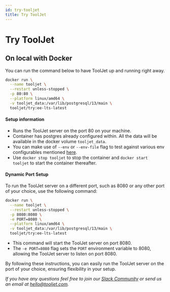 ```yaml
---
id: try-tooljet
title: Try ToolJet
---
```


# Try ToolJet

## On local with Docker

You can run the command below to have ToolJet up and running right away.

```bash
docker run \
  --name tooljet \
  --restart unless-stopped \
  -p 80:80 \
  --platform linux/amd64 \
  -v tooljet_data:/var/lib/postgresql/13/main \
  tooljet/try:ee-lts-latest
```

#### Setup information

- Runs the ToolJet server on the port 80 on your machine.
- Container has postgres already configured within. All the data will be available in the docker volume `tooljet_data`.
- You can make use of `--env` or `--env-file` flag to test against various env configurables mentioned [here](/docs/setup/env-vars).
- Use `docker stop tooljet` to stop the container and `docker start tooljet` to start the container thereafter.

#### Dynamic Port Setup

To run the ToolJet server on a different port, such as 8080 or any other port of your choice, use the following command:

```sh
docker run \
  --name tooljet \
  --restart unless-stopped \
  -p 8080:8080 \
  -e PORT=8080 \
  --platform linux/amd64 \
  -v tooljet_data:/var/lib/postgresql/13/main \
  tooljet/try:ee-lts-latest
```

- This command will start the ToolJet server on port 8080.
- The `-e PORT=8080` flag sets the `PORT` environment variable to 8080, allowing the ToolJet server to listen on port 8080.

By following these instructions, you can easily run the ToolJet server on the port of your choice, ensuring flexibility in your setup.

_If you have any questions feel free to join our [Slack Community](/docs/slack) or send us an email at hello@tooljet.com._
